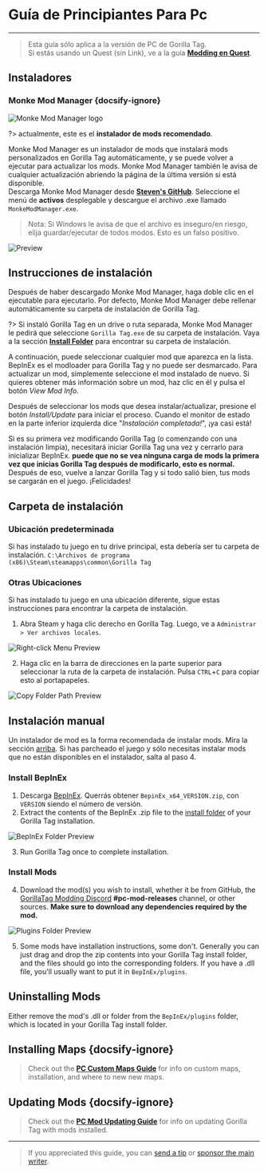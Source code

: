 # Guía de Principiantes Para Pc
---
>
> Esta guía sólo aplica a la versión de PC de Gorilla Tag.  
> Si estás usando un Quest (sin Link), ve a la guía [**Modding en Quest**](quest-guide).

<div class="horizontal bordered" data-ea-publisher="gorillatagmodding-burrito-software" data-ea-type="image" data-ea-manual="true" id="pc-mod-guide"></div>

## Instaladores

### Monke Mod Manager {docsify-ignore}

![Monke Mod Manager logo](../docs/files/mmmlogo.png)

?> actualmente, este es el **instalador de mods recomendado**.

Monke Mod Manager es un instalador de mods que instalará mods personalizados en Gorilla Tag automáticamente, y se puede volver a ejecutar para actualizar los mods. Monke Mod Manager también le avisa de cualquier actualización abriendo la página de la última versión si está disponible.  
Descarga Monke Mod Manager desde [**Steven's GitHub**](https://github.com/DeadlyKitten/MonkeModManager/releases/latest). Seleccione el menú de **activos** desplegable y descargue el archivo .exe llamado `MonkeModManager.exe`.

> Nota: Si Windows le avisa de que el archivo es inseguro/en riesgo, elija guardar/ejecutar de todos modos. Esto es un falso positivo.

![Preview](../docs/files/mmmpreview.png)

## Instrucciones de instalación

Después de haber descargado Monke Mod Manager, haga doble clic en el ejecutable para ejecutarlo. Por defecto, Monke Mod Manager debe rellenar automáticamente su carpeta de instalación de Gorilla Tag.

?> Si instaló Gorilla Tag en un drive o ruta separada, Monke Mod Manager le pedirá que seleccione `Gorilla Tag.exe` de su carpeta de instalación. Vaya a la sección [**Install Folder**](#install-folder) para encontrar su carpeta de instalación.

A continuación, puede seleccionar cualquier mod que aparezca en la lista. BepInEx es el modloader para Gorilla Tag y no puede ser desmarcado. Para actualizar un mod, simplemente seleccione el mod instalado de nuevo. Si quieres obtener más información sobre un mod, haz clic en él y pulsa el botón *View Mod Info*.

Después de seleccionar los mods que desea instalar/actualizar, presione el botón *Install/Update* para iniciar el proceso. Cuando el monitor de estado en la parte inferior izquierda dice "*Instalación completada!*", ¡ya casi está!

Si es su primera vez modificando Gorilla Tag (o comenzando con una instalación limpia), necesitará iniciar Gorilla Tag una vez y cerrarlo para inicializar BepInEx. **puede que no se vea ninguna carga de mods la primera vez que inicias Gorilla Tag después de modificarlo, esto es normal.**  
Después de eso, vuelve a lanzar Gorilla Tag y si todo salió bien, tus mods se cargarán en el juego. ¡Felicidades!

## Carpeta de instalación

### Ubicación predeterminada

Si has instalado tu juego en tu drive principal, esta debería ser tu carpeta de instalación. `C:\Archivos de programa (x86)\Steam\steamapps\common\Gorilla Tag`

### Otras Ubicaciones

Si has instalado tu juego en una ubicación diferente, sigue estas instrucciones para encontrar la carpeta de instalación.

1. Abra Steam y haga clic derecho en Gorilla Tag. Luego, ve a `Administrar > Ver archivos locales`.

![Right-click Menu Preview](../docs/files/localfilescontext.png)

2. Haga clic en la barra de direcciones en la parte superior para seleccionar la ruta de la carpeta de instalación. Pulsa `CTRL`+`C` para copiar esto al portapapeles.

![Copy Folder Path Preview](../docs/files/copyfolderpath.png)

## Instalación manual
Un instalador de mod es la forma recomendada de instalar mods. Mira la sección [arriba](#installers). Si has parcheado el juego y sólo necesitas instalar mods que no están disponibles en el instalador, salta al paso 4.

### Install BepInEx

1. Descarga [BepInEx](https://github.com/BepInEx/BepInEx/releases/latest). Querrás obtener `BepinEx_x64_VERSION.zip`, con `VERSION` siendo el número de versión.
2. Extract the contents of the BepInEx .zip file to the [install folder](#install-folder) of your Gorilla Tag installation.

![BepInEx Folder Preview](../docs/files/bepinexfolder.png)

3. Run Gorilla Tag once to complete installation.

### Install Mods

4. Download the mod(s) you wish to install, whether it be from GitHub, the [GorillaTag Modding Discord](https://discord.gg/b2MhDBAzTv) **#pc-mod-releases** channel, or other sources. **Make sure to download any dependencies required by the mod.**

![Plugins Folder Preview](../docs/files/pluginsfolder.png)

5. Some mods have installation instructions, some don't. Generally you can just drag and drop the zip contents into your Gorilla Tag install folder, and the files should go into the corresponding folders. If you have a .dll file, you'll usually want to put it in `BepInEx/plugins`.

## Uninstalling Mods

Either remove the mod's .dll or folder from the `BepInEx/plugins` folder, which is located in your Gorilla Tag install folder.

## Installing Maps {docsify-ignore}

> Check out the [**PC Custom Maps Guide**](pc-maploading) for info on custom maps, installation, and where to new new maps.

## Updating Mods {docsify-ignore}

> Check out the [**PC Mod Updating Guide**](pc-updating) for info on updating Gorilla Tag with mods installed.

---

> If you appreciated this guide, you can [send a tip](https://streamelements.com/burritosoft/tip) or [sponsor the main writer](https://github.com/sponsors/burritosoftware).